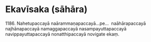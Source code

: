 # Ekavīsaka (sāhāra)

1186\. Nahetupaccayā naārammaṇapaccayā…pe…  naāhārapaccayā najhānapaccayā namaggapaccayā nasampayuttapaccayā navippayuttapaccayā nonatthipaccayā novigate ekaṃ.
